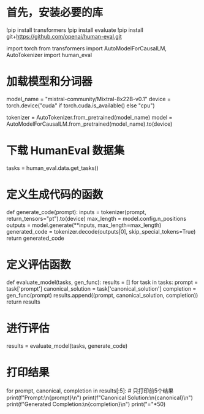 # 首先，安装必要的库
!pip install transformers
!pip install evaluate
!pip install git+https://github.com/openai/human-eval.git

import torch
from transformers import AutoModelForCausalLM, AutoTokenizer
import human_eval

# 加载模型和分词器
model_name = "mistral-community/Mixtral-8x22B-v0.1"
device = torch.device("cuda" if torch.cuda.is_available() else "cpu")

tokenizer = AutoTokenizer.from_pretrained(model_name)
model = AutoModelForCausalLM.from_pretrained(model_name).to(device)

# 下载 HumanEval 数据集
tasks = human_eval.data.get_tasks()

# 定义生成代码的函数
def generate_code(prompt):
    inputs = tokenizer(prompt, return_tensors="pt").to(device)
    max_length = model.config.n_positions
    outputs = model.generate(**inputs, max_length=max_length)
    generated_code = tokenizer.decode(outputs[0], skip_special_tokens=True)
    return generated_code

# 定义评估函数
def evaluate_model(tasks, gen_func):
    results = []
    for task in tasks:
        prompt = task['prompt']
        canonical_solution = task['canonical_solution']
        completion = gen_func(prompt)
        results.append((prompt, canonical_solution, completion))
    return results

# 进行评估
results = evaluate_model(tasks, generate_code)

# 打印结果
for prompt, canonical, completion in results[:5]:  # 只打印前5个结果
    print(f"Prompt:\n{prompt}\n")
    print(f"Canonical Solution:\n{canonical}\n")
    print(f"Generated Completion:\n{completion}\n")
    print("="*50)
